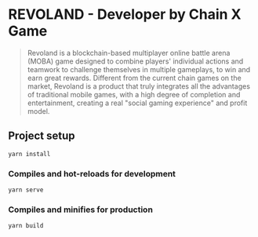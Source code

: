 # REVOLAND - Developer by Chain X Game

> Revoland is a blockchain-based multiplayer online battle arena (MOBA) game designed to combine players' individual actions and teamwork to challenge themselves in multiple gameplays, to win and earn great rewards.  Different from the current chain games on the market, Revoland is a product that truly integrates all the advantages of traditional mobile games, with a high degree of completion and entertainment, creating a real "social gaming experience" and profit model.


## Project setup
```
yarn install
```

### Compiles and hot-reloads for development
```
yarn serve
```

### Compiles and minifies for production
```
yarn build
```
